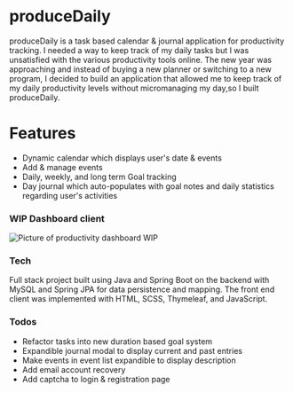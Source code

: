 # produceDaily

produceDaily is a task based calendar & journal application for productivity tracking. I needed a way to keep track of my daily tasks but I was unsatisfied with the various productivity tools online. The new year was approaching and instead of buying a new planner or switching to a new program, I decided to build an application that allowed me to keep track of my daily productivity levels without micromanaging my day,so I built produceDaily.


# Features

  - Dynamic calendar which displays user's date & events 
  - Add & manage events 
  - Daily, weekly, and long term Goal tracking  
  - Day journal which auto-populates with goal notes and daily statistics regarding user's activities

 ### WIP Dashboard client
![Picture of productivity dashboard WIP](https://i.imgur.com/SSGXbez.png)



### Tech

Full stack project built using Java and Spring Boot on the backend with MySQL and Spring JPA for data
persistence and mapping. The front end client was implemented with HTML, SCSS, Thymeleaf, and
JavaScript.

### Todos

 - Refactor tasks into new duration based goal system
 - Expandible journal modal to display current and past entries
 - Make events in event list expandible to display description
 - Add email account recovery
 - Add captcha to login & registration page
